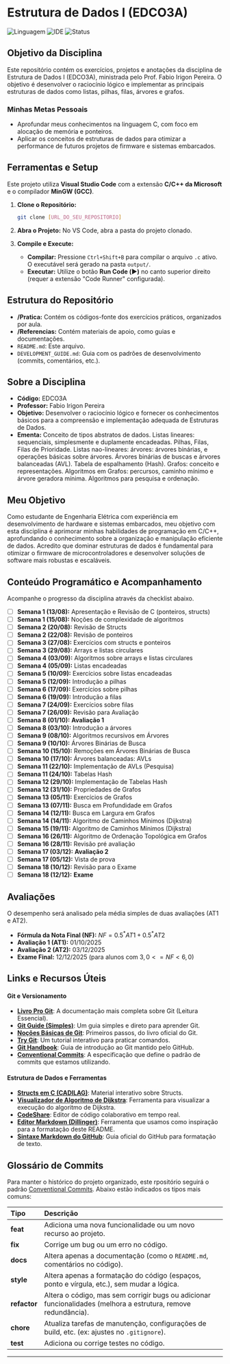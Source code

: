 # Estrutura de Dados I (EDCO3A)

![Linguagem](https://img.shields.io/badge/Linguagem-C-blue.svg)
![IDE](https://img.shields.io/badge/IDE-VS%20Code-orange.svg)
![Status](https://img.shields.io/badge/Status-Em%20Andamento-blueviolet.svg)

## Objetivo da Disciplina

Este repositório contém os exercícios, projetos e anotações da disciplina de Estrutura de Dados I (EDCO3A), ministrada pelo Prof. Fabio Irigon Pereira. O objetivo é desenvolver o raciocínio lógico e implementar as principais estruturas de dados como listas, pilhas, filas, árvores e grafos.

### Minhas Metas Pessoais

- Aprofundar meus conhecimentos na linguagem C, com foco em alocação de memória e ponteiros.
- Aplicar os conceitos de estruturas de dados para otimizar a performance de futuros projetos de firmware e sistemas embarcados.

## Ferramentas e Setup

Este projeto utiliza **Visual Studio Code** com a extensão **C/C++ da Microsoft** e o compilador **MinGW (GCC)**.

1. **Clone o Repositório:**

   ```bash
   git clone [URL_DO_SEU_REPOSITORIO]
   ```

2. **Abra o Projeto:** No VS Code, abra a pasta do projeto clonado.
3. **Compile e Execute:**
   - **Compilar:** Pressione `Ctrl+Shift+B` para compilar o arquivo `.c` ativo. O executável será gerado na pasta `output/`.
   - **Executar:** Utilize o botão **Run Code (▶️)** no canto superior direito (requer a extensão "Code Runner" configurada).

## Estrutura do Repositório

- **/Pratica:** Contém os códigos-fonte dos exercícios práticos, organizados por aula.
- **/Referencias:** Contém materiais de apoio, como guias e documentações.
- `README.md`: Este arquivo.
- `DEVELOPMENT_GUIDE.md`: Guia com os padrões de desenvolvimento (commits, comentários, etc.).

## Sobre a Disciplina

- **Código:** EDCO3A
- **Professor:** Fabio Irigon Pereira
- **Objetivo:** Desenvolver o raciocínio lógico e fornecer os conhecimentos básicos para a compreensão e implementação adequada de Estruturas de Dados.
- **Ementa:** Conceito de tipos abstratos de dados. Listas lineares: sequenciais, simplesmente e duplamente encadeadas. Pilhas, Filas, Filas de Prioridade. Listas nao-lineares: árvores: árvores binárias, e operações básicas sobre árvores. Árvores binárias de buscas e árvores balanceadas (AVL). Tabela de espalhamento (Hash). Grafos: conceito e representações. Algoritmos em Grafos: percursos, caminho mínimo e árvore geradora mínima. Algoritmos para pesquisa e ordenação.

## Meu Objetivo

Como estudante de Engenharia Elétrica com experiência em desenvolvimento de hardware e sistemas embarcados, meu objetivo com esta disciplina é aprimorar minhas habilidades de programação em C/C++, aprofundando o conhecimento sobre a organização e manipulação eficiente de dados. Acredito que dominar estruturas de dados é fundamental para otimizar o firmware de microcontroladores e desenvolver soluções de software mais robustas e escaláveis.

## Conteúdo Programático e Acompanhamento

Acompanhe o progresso da disciplina através da checklist abaixo.

- [ ] **Semana 1 (13/08):** Apresentação e Revisão de C (ponteiros, structs)
- [ ] **Semana 1 (15/08):** Noções de complexidade de algoritmos
- [ ] **Semana 2 (20/08):** Revisão de Structs
- [ ] **Semana 2 (22/08):** Revisão de ponteiros
- [ ] **Semana 3 (27/08):** Exercícios com structs e ponteiros
- [ ] **Semana 3 (29/08):** Arrays e listas circulares
- [ ] **Semana 4 (03/09):** Algoritmos sobre arrays e listas circulares
- [ ] **Semana 4 (05/09):** Listas encadeadas
- [ ] **Semana 5 (10/09):** Exercícios sobre listas encadeadas
- [ ] **Semana 5 (12/09):** Introdução a pilhas
- [ ] **Semana 6 (17/09):** Exercícios sobre pilhas
- [ ] **Semana 6 (19/09):** Introdução a filas
- [ ] **Semana 7 (24/09):** Exercícios sobre filas
- [ ] **Semana 7 (26/09):** Revisão para Avaliação
- [ ] **Semana 8 (01/10):** **Avaliação 1**
- [ ] **Semana 8 (03/10):** Introdução a árvores
- [ ] **Semana 9 (08/10):** Algoritmos recursivos em Árvores
- [ ] **Semana 9 (10/10):** Árvores Binárias de Busca
- [ ] **Semana 10 (15/10):** Remoções em Árvores Binárias de Busca
- [ ] **Semana 10 (17/10):** Árvores balanceadas: AVLs
- [ ] **Semana 11 (22/10):** Implementação de AVLs (Pesquisa)
- [ ] **Semana 11 (24/10):** Tabelas Hash
- [ ] **Semana 12 (29/10):** Implementação de Tabelas Hash
- [ ] **Semana 12 (31/10):** Propriedades de Grafos
- [ ] **Semana 13 (05/11):** Exercícios de Grafos
- [ ] **Semana 13 (07/11):** Busca em Profundidade em Grafos
- [ ] **Semana 14 (12/11):** Busca em Largura em Grafos
- [ ] **Semana 14 (14/11):** Algoritmo de Caminhos Mínimos (Dijkstra)
- [ ] **Semana 15 (19/11):** Algoritmo de Caminhos Mínimos (Dijkstra)
- [ ] **Semana 16 (26/11):** Algoritmo de Ordenação Topológica em Grafos
- [ ] **Semana 16 (28/11):** Revisão pré avaliação
- [ ] **Semana 17 (03/12):** **Avaliação 2**
- [ ] **Semana 17 (05/12):** Vista de prova
- [ ] **Semana 18 (10/12):** Revisão para o Exame
- [ ] **Semana 18 (12/12):** **Exame**

## Avaliações

O desempenho será analisado pela média simples de duas avaliações (AT1 e AT2).

- **Fórmula da Nota Final (NF):** $NF=0.5^{*}AT1+0.5^{*}AT2$
- **Avaliação 1 (AT1):** 01/10/2025
- **Avaliação 2 (AT2):** 03/12/2025
- **Exame Final:** 12/12/2025 (para alunos com $3,0<=NF<6,0$)

## Links e Recursos Úteis

#### Git e Versionamento

- **[Livro Pro Git][pro-git-book]**: A documentação mais completa sobre Git (Leitura Essencial).
- **[Git Guide (Simples)][git-guide]**: Um guia simples e direto para aprender Git.
- **[Noções Básicas de Git][git-scm-basics]**: Primeiros passos, do livro oficial do Git.
- **[Try Git][try-github]**: Um tutorial interativo para praticar comandos.
- **[Git Handbook][github-handbook]**: Guia de introdução ao Git mantido pelo GitHub.
- **[Conventional Commits][conventional-commits]**: A especificação que define o padrão de commits que estamos utilizando.

#### Estrutura de Dados e Ferramentas

- **[Structs em C (CADILAG)][structs-guide]**: Material interativo sobre Structs.
- **[Visualizador de Algoritmo de Dijkstra][dijkstra-visualizer]**: Ferramenta para visualizar a execução do algoritmo de Dijkstra.
- **[CodeShare][codeshare-io]**: Editor de código colaborativo em tempo real.
- **[Editor Markdown (Dillinger)][dillinger-editor]**: Ferramenta que usamos como inspiração para a formatação deste README.
- **[Sintaxe Markdown do GitHub][github-markdown]**: Guia oficial do GitHub para formatação de texto.

## Glossário de Commits

Para manter o histórico do projeto organizado, este rpositório seguirá o padrão [Conventional Commits][conventional-commits]. Abaixo estão indicados os tipos mais comuns:

| Tipo         | Descrição                                                                                                      |
| :----------- | :------------------------------------------------------------------------------------------------------------- |
| **feat**     | Adiciona uma nova funcionalidade ou um novo recurso ao projeto.                                                |
| **fix**      | Corrige um bug ou um erro no código.                                                                           |
| **docs**     | Altera apenas a documentação (como o `README.md`, comentários no código).                                      |
| **style**    | Altera apenas a formatação do código (espaços, ponto e vírgula, etc.), sem mudar a lógica.                     |
| **refactor** | Altera o código, mas sem corrigir bugs ou adicionar funcionalidades (melhora a estrutura, remove redundância). |
| **chore**    | Atualiza tarefas de manutenção, configurações de build, etc. (ex: ajustes no `.gitignore`).                    |
| **test**     | Adiciona ou corrige testes no código.                                                                          |

---

[//]: # "Seção de links de referência para manter o documento limpo"
[conventional-commits]: https://www.conventionalcommits.org/pt-br/v1.0.0/
[github-markdown]: https://docs.github.com/pt/get-started/writing-on-github/getting-started-with-writing-and-formatting-on-github/basic-writing-and-formatting-syntax
[pro-git-book]: https://git-scm.com/book/pt-br/v2
[dillinger-editor]: https://dillinger.io/
[git-guide]: https://rogerdudler.github.io/git-guide/index.pt_BR.html
[git-scm-basics]: https://git-scm.com/book/pt-br/v1/Primeiros-passos-No%C3%A7%C3%B5es-B%C3%A1sicas-de-Git
[try-github]: https://try.github.io
[github-handbook]: https://guides.github.com/introduction/git-handbook/
[structs-guide]: https://portaldoprofessor.fct.unesp.br/projetos/cadilag/apps/structs/?list=card
[dijkstra-visualizer]: https://www.cs.usfca.edu/~galles/visualization/Dijkstra.html
[codeshare-io]: https://codeshare.io
